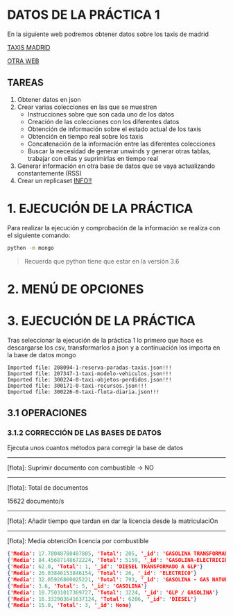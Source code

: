 # DATOS DE LA PRÁCTICA 1
En la siguiente web podremos obtener datos sobre los taxis de madrid

[TAXIS MADRID](https://datos.madrid.es/portal/site/egob/menuitem.c05c1f754a33a9fbe4b2e4b284f1a5a0/?vgnextoid=4f16216612d39410VgnVCM2000000c205a0aRCRD&vgnextchannel=374512b9ace9f310VgnVCM100000171f5a0aRCRD&vgnextfmt=default)

[OTRA WEB](https://datos.gob.es/en/catalogo/l01280796-taxi-tarifas-suplementos-municipios-paradas-eventuales-regimen-de-descanso-y-duracion-del-servicio)


## TAREAS
1. Obtener datos en json
1. Crear varias colecciones en las que se muestren
    - Instrucciones sobre que son cada uno de los datos
    - Creación de las colecciones con los diferentes datos
    - Obtención de información sobre el estado actual de los taxis
    - Obtención en tiempo real sobre los taxis
    - Concatenación de la información entre las diferentes colecciones
    - Buscar la necesidad de generar unwinds y generar otras tablas, trabajar con ellas y suprimirlas en tiempo real
1. Generar información en otra base de datos que se vaya actualizando constantemente (RSS)
1. Crear un replicaset [INFO!!](https://github.com/serCliff/master_mongo/blob/master/static/documentation/replicaset.md)

# 1. EJECUCIÓN DE LA PRÁCTICA
Para realizar la ejecución y comprobación de la información se realiza
con el siguiente comando: 
```bash
python -m mongo
```
> Recuerda que python tiene que estar en la versión 3.6

# 2. MENÚ DE OPCIONES

# 3. EJECUCIÓN DE LA PRÁCTICA
Tras seleccionar la ejecución de la práctica 1 lo primero que hace es
descargarse los csv, transformarlos a json y a continuación los importa
en la base de datos mongo
```
Imported file: 208094-1-reserva-paradas-taxis.json!!!
Imported file: 207347-1-taxi-modelo-vehiculos.json!!!
Imported file: 300224-0-taxi-objetos-perdidos.json!!!
Imported file: 300171-0-taxi-recursos.json!!!
Imported file: 300226-0-taxi-flota-diaria.json!!!
```

## 3.1 OPERACIONES

### 3.1.2 CORRECCIÓN DE LAS BASES DE DATOS
Ejecuta unos cuantos métodos para corregir la base de datos

-------------------------------------------------
[flota]: Suprimir documento con combustible -> NO



----------------------------
[flota]: Total de documentos


15622 documento/s

---------------------------------------------------------------------------
[flota]: Añadir tiempo que tardan en dar la licencia desde la matriculaciOn


-------------------------------------------------
[flota]: Media obtenciOn licencia por combustible
```json
{'Media': 17.78048780487805, 'Total': 205, '_id': 'GASOLINA TRANSFORMADO GLP'}
{'Media': 84.45687148672224, 'Total': 5159, '_id': 'GASOLINA-ELECTRICIDAD'}
{'Media': 62.0, 'Total': 1, '_id': 'DIESEL TRANSFORMADO A GLP'}
{'Media': 26.03846153846154, 'Total': 26, '_id': 'ELECTRICO'}
{'Media': 32.05926860025221, 'Total': 793, '_id': 'GASOLINA - GAS NATURAL'}
{'Media': 3.6, 'Total': 5, '_id': 'GASOLINA'}
{'Media': 18.75031017369727, 'Total': 3224, '_id': 'GLP / GASOLINA'}
{'Media': 16.332903641637124, 'Total': 6206, '_id': 'DIESEL'}
{'Media': 15.0, 'Total': 3, '_id': None}
```